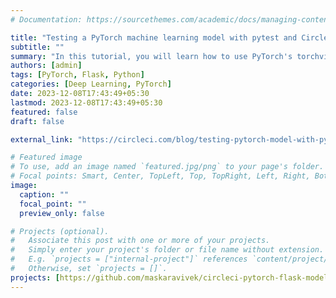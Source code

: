 ```yaml
---
# Documentation: https://sourcethemes.com/academic/docs/managing-content/

title: "Testing a PyTorch machine learning model with pytest and CircleCI"
subtitle: ""
summary: "In this tutorial, you will learn how to use PyTorch's torchvision library to build an image classification model and expose the functionality as a REST API using Flask. "
authors: [admin]
tags: [PyTorch, Flask, Python]
categories: [Deep Learning, PyTorch]
date: 2023-12-08T17:43:49+05:30
lastmod: 2023-12-08T17:43:49+05:30
featured: false
draft: false

external_link: "https://circleci.com/blog/testing-pytorch-model-with-pytest/"

# Featured image
# To use, add an image named `featured.jpg/png` to your page's folder.
# Focal points: Smart, Center, TopLeft, Top, TopRight, Left, Right, BottomLeft, Bottom, BottomRight.
image:
  caption: ""
  focal_point: ""
  preview_only: false

# Projects (optional).
#   Associate this post with one or more of your projects.
#   Simply enter your project's folder or file name without extension.
#   E.g. `projects = ["internal-project"]` references `content/project/deep-learning/index.md`.
#   Otherwise, set `projects = []`.
projects: [https://github.com/maskaravivek/circleci-pytorch-flask-model]
---
```

